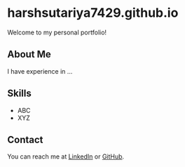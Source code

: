 # harshsutariya7429.github.io

Welcome to my personal portfolio!

## About Me
I have experience in ...

## Skills
- ABC
- XYZ

## Contact
You can reach me at [LinkedIn](https://www.linkedin.com/in/harsh-sutariya-03a57b146/) or [GitHub](https://github.com/harshsutariya7429).
